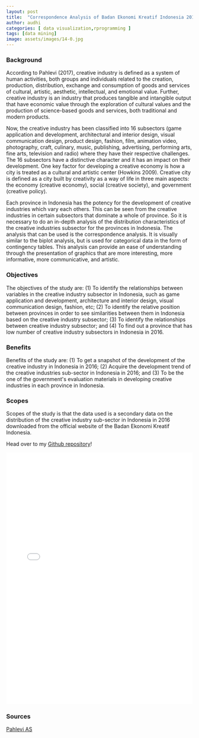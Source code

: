 ```yaml
---
layout: post
title:  "Correspondence Analysis of Badan Ekonomi Kreatif Indonesia 2016"
author: audhi
categories: [ data visualization,rprogramming ]
tags: [data mining]
image: assets/images/14-0.jpg
---
```


### Background
According to Pahlevi (2017), creative industry is defined as a system of human activities, both groups and individuals related to the creation, production, distribution, exchange and consumption of goods and services of cultural, artistic, aesthetic, intellectual, and emotional value. Further, creative industry is an industry that produces tangible and intangible output that have economic value through the exploration of cultural values ​​and the production of science-based goods and services, both traditional and modern products.

Now, the creative industry has been classified into 16 subsectors (game application and development, architectural and interior design, visual communication design, product design, fashion, film, animation video, photography, craft, culinary, music, publishing, advertising, performing arts, fine arts, television and radio) where they have their respective challenges. The 16 subsectors have a distinctive character and it has an impact on their development. One key factor for developing a creative economy is how a city is treated as a cultural and artistic center (Howkins 2009). Creative city is defined as a city built by creativity as a way of life in three main aspects: the economy (creative economy), social (creative society), and government (creative policy).

Each province in Indonesia has the potency for the development of creative industries which vary each others. This can be seen from the creative industries in certain subsectors that dominate a whole of province. So it is necessary to do an in-depth analysis of the distribution characteristics of the creative industries subsector for the provinces in Indonesia. The analysis that can be used is the correspondence analysis. It is visually similar to the biplot analysis, but is used for categorical data in the form of contingency tables. This analysis can provide an ease of understanding through the presentation of graphics that are more interesting, more informative, more communicative, and artistic.

### Objectives
The objectives of the study are: (1) To identify the relationships between variables in the creative industry subsector in Indonesia, such as game application and development, architecture and interior design, visual communication design, fashion, etc; (2) To identify the relative position between provinces in order to see similarities between them in Indonesia based on the creative industry subsector; (3) To identify the relationships between creative industry subsector; and (4) To find out a province that has low number of creative industry subsectors in Indonesia in 2016.

### Benefits
Benefits of the study are: (1) To get a snapshot of the development of the creative industry in Indonesia in 2016; (2) Acquire the development trend of the creative industries sub-sector in Indonesia in 2016; and (3) To be the one of the government's evaluation materials in developing creative industries in each province in Indonesia.

### Scopes
Scopes of the study is that the data used is a secondary data on the distribution of the creative industry sub-sector in Indonesia in 2016 downloaded from the official website of the Badan Ekonomi Kreatif Indonesia.

<p>Head over to my <a href="https://github.com/audhiaprilliant/Multivariate-Analysis/tree/master/Correspondence%20Analysis%20of%20Badan%20Ekonomi%20Kreatif%202016">Github repository</a>!</p>

<iframe src="{{site.baseurl}}/assets/docs/Correspondence Analysis.pdf" style="width: 100%; height: 680px;" frameBorder="0"></iframe>

### Sources
<a target="_blank" href="https://jurnal.kemendagri.go.id/index.php/jbp/article/view/565" class="btn btn-danger">Pahlevi AS</a>
